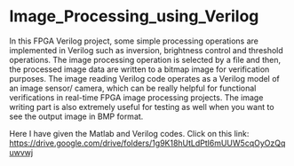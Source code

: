 # Image_Processing_using_Verilog
In this FPGA Verilog project, some simple processing operations are implemented in Verilog such as inversion, brightness control and threshold operations. The image processing operation is selected by a file and then, the processed image data are written to a bitmap image for verification purposes. The image reading Verilog code operates as a Verilog model of an image sensor/ camera, which can be really helpful for functional verifications in real-time FPGA image processing projects. The image writing part is also extremely useful for testing as well when you want to see the output image in BMP format.

Here I have given the Matlab and Verilog codes. 
Click on this link: https://drive.google.com/drive/folders/1g9K18hUtLdPtl6mUUW5cqOyOzQquwvwj
